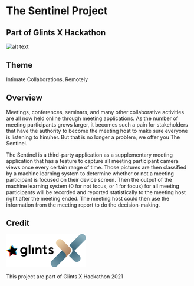 # The Sentinel Project
## Part of Glints X Hackathon
![alt text](https://glints.com/id/lowongan/wp-content/themes/glint-blog-wp/assets/logo.svg "Logo Glints")


## Theme
Intimate Collaborations, Remotely

## Overview
Meetings, conferences, seminars, and many other collaborative activities are all now held online through meeting applications.
As the number of meeting participants grows larger, it becomes such a pain for stakeholders that have the authority to become the meeting host to make sure everyone is listening to him/her.
But that is no longer a problem, we offer you The Sentinel.


The Sentinel is a third-party application as a supplementary meeting application that has a feature to capture all meeting participant camera views once every certain range of time.
Those pictures are then classified by a machine learning system to determine whether or not a meeting participant is focused on their device screen.
Then the output of the machine learning system (0 for not focus, or 1 for focus) for all meeting participants will be recorded and reported statistically to the meeting host right after the meeting ended.
The meeting host could then use the information from the meeting report to do the decision-making.

## Credit
![alt text](asset/glints_x_hackathon_logo.png "Logo Glints")

This project are part of Glints X Hackathon 2021
